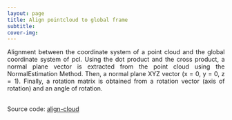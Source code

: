 ```yaml
---
layout: page
title: Align pointcloud to global frame
subtitle: 
cover-img: 
---
```

<div style="text-align: justify ">
Alignment between the coordinate system of a point cloud and the global coordinate system of pcl. Using the dot product and the cross product, a normal plane vector is extracted from the point cloud using the NormalEstimation Method. Then, a normal plane XYZ vector (x = 0, y = 0, z = 1). Finally, a rotation matrix is obtained from a rotation vector (axis of rotation) and an angle of rotation.<br><br>

Source code: <a href="https://github.com/danielTobon43/align_pointcloud">align-cloud</a> 
</div>



